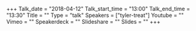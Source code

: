 +++
Talk_date = "2018-04-12"
Talk_start_time = "13:00"
Talk_end_time = "13:30"
Title = ""
Type = "talk"
Speakers = ["tyler-treat"]
Youtube = ""
Vimeo = ""
Speakerdeck = ""
Slideshare = ""
Slides = ""
+++

